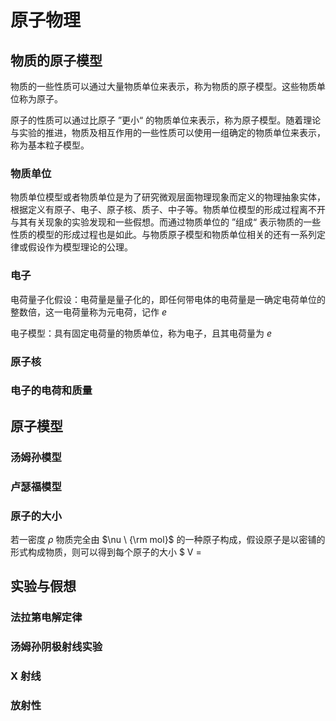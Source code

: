 # 原子物理

## 物质的原子模型

物质的一些性质可以通过大量物质单位来表示，称为物质的原子模型。这些物质单位称为原子。 

原子的性质可以通过比原子 ”更小“ 的物质单位来表示，称为原子模型。随着理论与实验的推进，物质及相互作用的一些性质可以使用一组确定的物质单位来表示，称为基本粒子模型。

### 物质单位

物质单位模型或者物质单位是为了研究微观层面物理现象而定义的物理抽象实体，根据定义有原子、电子、原子核、质子、中子等。物质单位模型的形成过程离不开与其有关现象的实验发现和一些假想。而通过物质单位的 ”组成“ 表示物质的一些性质的模型的形成过程也是如此。与物质原子模型和物质单位相关的还有一系列定律或假设作为模型理论的公理。

### 电子

电荷量子化假设：电荷量是量子化的，即任何带电体的电荷量是一确定电荷单位的整数倍，这一电荷量称为元电荷，记作 $e$

电子模型：具有固定电荷量的物质单位，称为电子，且其电荷量为 $e$

### 原子核



### 电子的电荷和质量

## 原子模型



### 汤姆孙模型

### 卢瑟福模型





### 原子的大小

若一密度 $\rho$ 物质完全由 $\nu \ {\rm mol}$ 的一种原子构成，假设原子是以密铺的形式构成物质，则可以得到每个原子的大小 $ V =

## 实验与假想

### 法拉第电解定律

### 汤姆孙阴极射线实验

### X 射线

### 放射性

